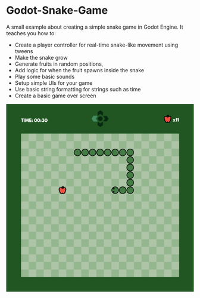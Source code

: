 # Godot-Snake-Game
 A small example about creating a simple snake game in Godot Engine.
 It teaches you how to:
 - Create a player controller for real-time snake-like movement using tweens
 - Make the snake grow
 - Generate fruits in random positions, 
 - Add logic for when the fruit spawns inside the snake
 - Play some basic sounds
 - Setup simple UIs for your game
 - Use basic string formatting for strings such as time
 - Create a basic game over screen

 ![snake game in Godot Engine](example_screenshot.png)